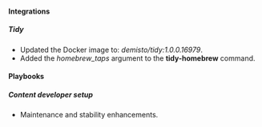 
#### Integrations
##### Tidy
- Updated the Docker image to: *demisto/tidy:1.0.0.16979*.
- Added the *homebrew_taps* argument to the **tidy-homebrew** command.

#### Playbooks
##### Content developer setup
- Maintenance and stability enhancements.
